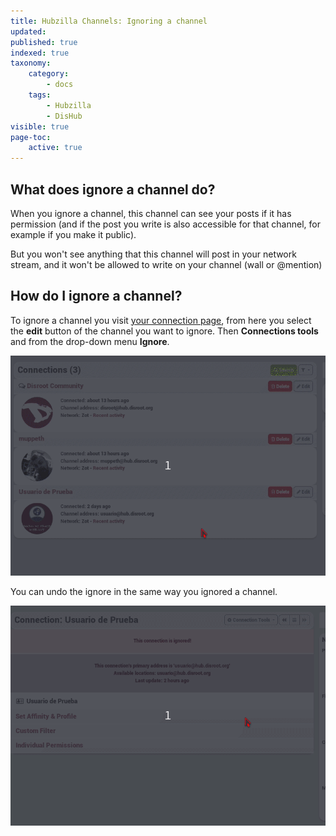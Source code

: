 ```yaml
---
title: Hubzilla Channels: Ignoring a channel
updated:
published: true
indexed: true
taxonomy:
    category:
        - docs
    tags:
        - Hubzilla
        - DisHub
visible: true
page-toc:
    active: true
---
```


## What does ignore a channel do?
When you ignore a channel, this channel can see your posts if it has permission (and if the post you write is also accessible for that channel, for example if you make it public).

But you won't see anything that this channel will post in your network stream, and it won't be allowed to write on your channel (wall or @mention)

## How do I ignore a channel?
To ignore a channel you visit [your connection page](https://hub.disroot.org/connections), from here you select the **edit** button of the channel you want to ignore. Then **Connections tools** and from the drop-down menu **Ignore**.

![IgnoreChannel](en/IgnoreChannel.gif)

You can undo the ignore in the same way you ignored a channel.

![UnIgnoreChannel](en/UnIgnoreChannel.gif)
